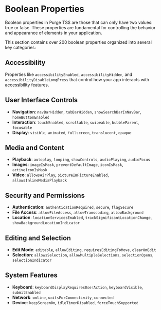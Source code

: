 # Boolean Properties

Boolean properties in Purge TSS are those that can only have two values: true or false. These properties are fundamental for controlling the behavior and appearance of elements in your application.

This section contains over 200 boolean properties organized into several key categories:

## Accessibility
Properties like `accessibilityEnabled`, `accessibilityHidden`, and `accessibilityDisableLongPress` that control how your app interacts with accessibility features.

## User Interface Controls
- **Navigation**: `navBarHidden`, `tabBarHidden`, `showSearchBarInNavBar`, `homeButtonEnabled`
- **Interaction**: `touchEnabled`, `scrollable`, `swipeable`, `bubbleParent`, `focusable`
- **Display**: `visible`, `animated`, `fullscreen`, `translucent`, `opaque`

## Media and Content
- **Playback**: `autoplay`, `looping`, `showControls`, `audioPlaying`, `audioFocus`
- **Images**: `imageIsMask`, `preventDefaultImage`, `iconIsMask`, `activeIconIsMask`
- **Video**: `allowsAirPlay`, `pictureInPictureEnabled`, `allowsInlineMediaPlayback`

## Security and Permissions
- **Authentication**: `authenticationRequired`, `secure`, `flagSecure`
- **File Access**: `allowFileAccess`, `allowTranscoding`, `allowBackground`
- **Location**: `locationServicesEnabled`, `trackSignificantLocationChange`, `showBackgroundLocationIndicator`

## Editing and Selection
- **Edit Mode**: `editable`, `allowEditing`, `requiresEditingToMove`, `clearOnEdit`
- **Selection**: `allowsSelection`, `allowMultipleSelections`, `selectionOpens`, `selectionIndicator`

## System Features
- **Keyboard**: `keyboardDisplayRequiresUserAction`, `keyboardVisible`, `submitEnabled`
- **Network**: `online`, `waitsForConnectivity`, `connected`
- **Device**: `keepScreenOn`, `idleTimerDisabled`, `forceTouchSupported`
